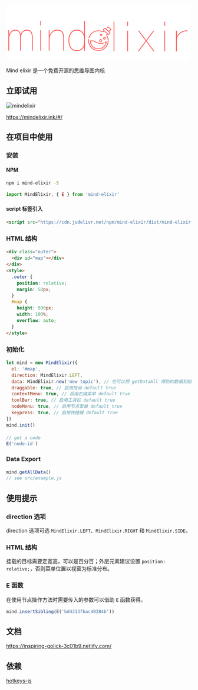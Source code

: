 ![mindelixir logo](https://raw.githubusercontent.com/ssshooter/mind-elixir-core/master/logo.png)

Mind elixir 是一个免费开源的思维导图内核

## 立即试用

![mindelixir](https://raw.githubusercontent.com/ssshooter/mind-elixir-core/master/screenshot.cn.png)

https://mindelixir.ink/#/

## 在项目中使用

### 安装

#### NPM

```bash
npm i mind-elixir -S
```

```javascript
import MindElixir, { E } from 'mind-elixir'
```

#### script 标签引入

```html
<script src="https://cdn.jsdelivr.net/npm/mind-elixir/dist/mind-elixir.js"></script>
```

### HTML 结构

```html
<div class="outer">
  <div id="map"></div>
</div>
<style>
  .outer {
    position: relative;
    margin: 50px;
  }
  #map {
    height: 500px;
    width: 100%;
    overflow: auto;
  }
</style>
```

### 初始化

```javascript
let mind = new MindElixir({
  el: '#map',
  direction: MindElixir.LEFT,
  data: MindElixir.new('new topic'), // 也可以把 getDataAll 得到的数据初始化
  draggable: true, // 启用拖动 default true
  contextMenu: true, // 启用右键菜单 default true
  toolBar: true, // 启用工具栏 default true
  nodeMenu: true, // 启用节点菜单 default true
  keypress: true, // 启用快捷键 default true
})
mind.init()

// get a node
E('node-id')
```

### Data Export

```javascript
mind.getAllData()
// see src/example.js
```

## 使用提示

### direction 选项

direction 选项可选 `MindElixir.LEFT`、`MindElixir.RIGHT` 和 `MindElixir.SIDE`。

### HTML 结构

挂载的目标需要定宽高，可以是百分百；外层元素建议设置 `position: relative;`，否则菜单位置以视窗为标准分布。

### E 函数

在使用节点操作方法时需要传入的参数可以借助 `E` 函数获得。

```javascript
mind.insertSibling(E('bd4313fbac40284b'))
```

## 文档

https://inspiring-golick-3c01b9.netlify.com/

## 依赖

[hotkeys-js](https://www.npmjs.com/package/hotkeys-js)